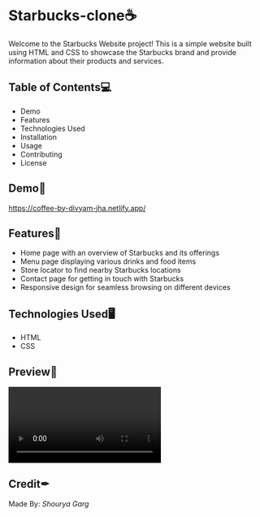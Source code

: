 # Starbucks-clone☕
Welcome to the Starbucks Website project! This is a simple website built using HTML and CSS to showcase the Starbucks brand and provide information about their products and services.
## Table of Contents💻
- Demo
- Features
- Technologies Used 
- Installation
- Usage
- Contributing
- License

## Demo🔗
https://coffee-by-divyam-jha.netlify.app/

## Features🔑
- Home page with an overview of Starbucks and its offerings
- Menu page displaying various drinks and food items
- Store locator to find nearby Starbucks locations
- Contact page for getting in touch with Starbucks
- Responsive design for seamless browsing on different devices

## Technologies Used🖥
- HTML
- CSS

## Preview📸
![Screenrecording](https://github.com/Shourya-Garg/Starbucks-/blob/main/127.0.0.1_5500_starbucks-starter-main_index.html%20-%20Google%20Chrome%202023-10-01%2009-36-47.mp4)


## Credit✒
Made By: *Shourya Garg*
